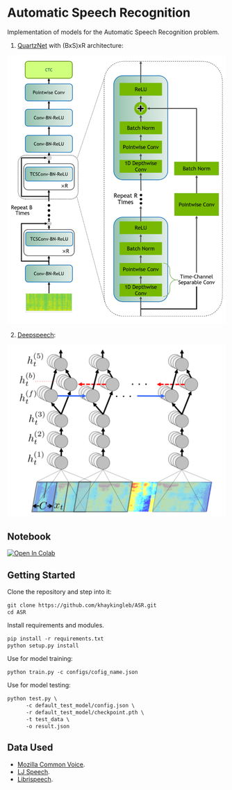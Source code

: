 # Automatic Speech Recognition

Implementation of models for the Automatic Speech Recognition problem.

1. [QuartzNet](https://arxiv.org/abs/1910.10261) with (BxS)xR architecture:

<p>
    <img src="img/quartznet_arch.png">
</p>

2. [Deepspeech]():

<p>
    <img src="img/deepspeech.png">
</p>

## Notebook

[![Open In Colab](https://colab.research.google.com/assets/colab-badge.svg)](https://colab.research.google.com/github/khaykingleb/Stock-Price-Forecasting/blob/main/scripts/main.ipynb)

## Getting Started 

Clone the repository and step into it:
```shell
git clone https://github.com/khaykingleb/ASR.git
cd ASR
```

Install requirements and modules.
```shell
pip install -r requirements.txt
python setup.py install
```

Use for model training:
```shell
python train.py -c configs/cofig_name.json
```

Use for model testing:
```shell
python test.py \
      -c default_test_model/config.json \
      -r default_test_model/checkpoint.pth \
      -t test_data \
      -o result.json
```

## Data Used

* [Mozilla Common Voice](https://commonvoice.mozilla.org/).
* [LJ Speech](https://keithito.com/LJ-Speech-Dataset/).
* [Librispeech](https://paperswithcode.com/dataset/librispeech).